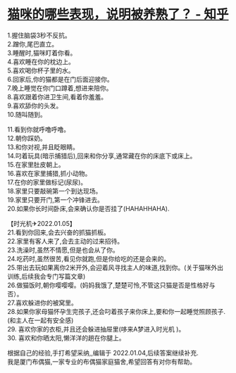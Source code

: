 # [猫咪的哪些表现，说明被养熟了？ - 知乎](https://www.zhihu.com/question/436001372/answer/2297510879)

1.握住脑袋3秒不反抗。  
2.蹭你,尾巴直立。  
3.睡醒时,猫咪盯着你看。  
4.喜欢睡在你的枕边上。  
5.喜欢喝你杯子里的水。  
6.回家后,你的猫都是在门后面迎接你。  
7.晚上睡觉在你门口蹲着,想进来陪你。  
8.喜欢跟着你进卫生间,看着你羞羞。  
9.喜欢舔你的头发。  
10.随叫随到。

11.看到你就呼噜呼噜。  
12.朝你踩奶。  
13.和你对视,并且眨眼睛。  
14.叼着玩具(暗示捕猎后),回来和你分享,通常藏在你的床底下或床上。  
15.在家里肚皮朝上。  
16.喜欢在家里捕猎,抓小动物。  
17.在你的家里做标记(尿尿)。  
18.家里只要敲碗第一个到达现场。  
19.家里只要开门,第一个冲锋进去。  
20.如果你长时间卧床,会来确认你是否挂了(HAHAHHAHA).

【时光机✈2022.01.05】  
21.看到你回来,会去兴奋的抓猫抓板。  
22.家里有客人来了,会去主动的过来招待。  
23.洗澡时,虽然不情愿,但是也会从了你。  
24.吃药时,虽然很苦,看见你就跑,但是你给吃的还是会来的。  
25.带出去玩如果离你2米开外,会迎着风寻找主人的味道,找到你。(关于猫咪外出训练,后续我会专门写篇文章)  
26.做猫饭时,朝你嘤嘤嘤。(妈妈我饿了,楚楚可怜,不管这只猫是否是性格好与否）。  
27.喜欢躲进你的被窝里。  
28.如果你家母猫怀孕生完孩子,还会叼着孩子来你床上,要和你一起睡觉照顾孩子.(和主人在一起有安全感)  
29\. 喜欢你家的衣柜,并且还会躲进抽屉里(哆来A梦进入时光机 )。  
30\. 喜欢和你晒太阳,懒洋洋的趟在你腿上。

根据自己的经验,手打希望采纳,,编辑于 2022.01.04,后续答案继续补充.  
我是厦门布偶猫,一家专业的布偶猫家庭猫舍,希望回答有对你有帮助。
